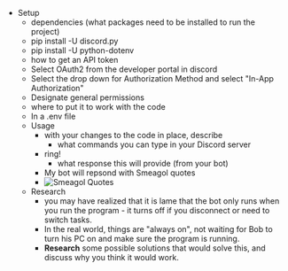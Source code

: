 - Setup
    - dependencies (what packages need to be installed to run the project)
	- pip install -U discord.py
	- pip install -U python-dotenv
    - how to get an API token
	- Select OAuth2 from the developer portal in discord
	- Select the drop down for Authorization Method and select "In-App Authorization"
	- Designate general permissions
    - where to put it to work with the code
	- In a .env file
  - Usage
    - with your changes to the code in place, describe
      - what commands you can type in your Discord server
	- ring!
      - what response this will provide (from your bot)
	- My bot will repsond with Smeagol quotes
    - ![Smeagol Quotes](/home/moneal/git/ceg3120-oneal43/Projects/Project1/Images/Smeagol.png)
  - Research
    - you may have realized that it is lame that the bot only runs when you run the program - it turns off if you disconnect or need to switch tasks.
    - In the real world, things are "always on", not waiting for Bob to turn his PC on and make sure the program is running.
    - **Research** some possible solutions that would solve this, and discuss why you think it would work.
